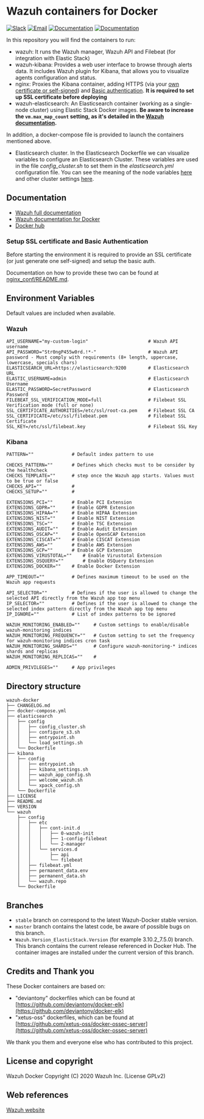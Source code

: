 # Wazuh containers for Docker

[![Slack](https://img.shields.io/badge/slack-join-blue.svg)](https://wazuh.com/community/join-us-on-slack/)
[![Email](https://img.shields.io/badge/email-join-blue.svg)](https://groups.google.com/forum/#!forum/wazuh)
[![Documentation](https://img.shields.io/badge/docs-view-green.svg)](https://documentation.wazuh.com)
[![Documentation](https://img.shields.io/badge/web-view-green.svg)](https://wazuh.com)

In this repository you will find the containers to run:

* wazuh: It runs the Wazuh manager, Wazuh API and Filebeat (for integration with Elastic Stack)
* wazuh-kibana: Provides a web user interface to browse through alerts data. It includes Wazuh plugin for Kibana, that allows you to visualize agents configuration and status.
* nginx: Proxies the Kibana container, adding HTTPS (via your [own certificate or self-signed](nginx_conf/README.md)) and [Basic authentication](https://developer.mozilla.org/en-US/docs/Web/HTTP/Authentication#Basic_authentication_scheme). **It is required to set up SSL certificate before deploying**
* wazuh-elasticsearch: An Elasticsearch container (working as a single-node cluster) using Elastic Stack Docker images. **Be aware to increase the `vm.max_map_count` setting, as it's detailed in the [Wazuh documentation](https://documentation.wazuh.com/current/docker/wazuh-container.html#increase-max-map-count-on-your-host-linux).**

In addition, a docker-compose file is provided to launch the containers mentioned above.

* Elasticsearch cluster. In the Elasticsearch Dockerfile we can visualize variables to configure an Elasticsearch Cluster. These variables are used in the file *config_cluster.sh* to set them in the *elasticsearch.yml* configuration file. You can see the meaning of the node variables [here](https://www.elastic.co/guide/en/elasticsearch/reference/current/modules-node.html) and other cluster settings [here](https://github.com/elastic/elasticsearch/blob/master/distribution/src/config/elasticsearch.yml).

## Documentation

* [Wazuh full documentation](http://documentation.wazuh.com)
* [Wazuh documentation for Docker](https://documentation.wazuh.com/current/docker/index.html)
* [Docker hub](https://hub.docker.com/u/wazuh)


### Setup SSL certificate and Basic Authentication

Before starting the environment it is required to provide an SSL certificate (or just generate one self-signed) and setup the basic auth.

Documentation on how to provide these two can be found at [nginx_conf/README.md](nginx_conf/README.md).


## Environment Variables

Default values are included when available.

### Wazuh
```
API_USERNAME="my-custom-login"                      # Wazuh API username
API_PASSWORD="Str0ngP455w0rd.!*-"                   # Wazuh API password - Must comply with requirements (8+ length, uppercase, lowercase, specials chars)
ELASTICSEARCH_URL=https://elasticsearch:9200        # Elasticsearch URL
ELASTIC_USERNAME=admin                              # Elasticsearch Username
ELASTIC_PASSWORD=SecretPassword                     # Elasticsearch Password
FILEBEAT_SSL_VERIFICATION_MODE=full                 # Filebeat SSL Verification mode (full or none)
SSL_CERTIFICATE_AUTHORITIES=/etc/ssl/root-ca.pem    # Filebeat SSL CA
SSL_CERTIFICATE=/etc/ssl/filebeat.pem               # Filebeat SSL Certificate
SSL_KEY=/etc/ssl/filebeat.key                       # Filebeat SSL Key
```

### Kibana
```
PATTERN=""			    # Default index pattern to use

CHECKS_PATTERN=""		# Defines which checks must to be consider by the healthcheck
CHECKS_TEMPLATE=""		# step once the Wazuh app starts. Values must to be true or false
CHECKS_API=""			#
CHECKS_SETUP=""			#

EXTENSIONS_PCI=""		# Enable PCI Extension
EXTENSIONS_GDPR=""		# Enable GDPR Extension
EXTENSIONS_HIPAA=""     # Enable HIPAA Extension
EXTENSIONS_NIST=""      # Enable NIST Extension
EXTENSIONS_TSC=""       # Enable TSC Extension
EXTENSIONS_AUDIT=""		# Enable Audit Extension
EXTENSIONS_OSCAP=""		# Enable OpenSCAP Extension
EXTENSIONS_CISCAT=""	# Enable CISCAT Extension
EXTENSIONS_AWS=""		# Enable AWS Extension
EXTENSIONS_GCP=""       # Enable GCP Extension
EXTENSIONS_VIRUSTOTAL=""	# Enable Virustotal Extension
EXTENSIONS_OSQUERY=""		# Enable OSQuery Extension
EXTENSIONS_DOCKER=""    # Enable Docker Extension

APP_TIMEOUT=""			# Defines maximum timeout to be used on the Wazuh app requests

API_SELECTOR=""         # Defines if the user is allowed to change the selected API directly from the Wazuh app top menu
IP_SELECTOR=""			# Defines if the user is allowed to change the selected index pattern directly from the Wazuh app top menu
IP_IGNORE=""			# List of index patterns to be ignored

WAZUH_MONITORING_ENABLED=""	    # Custom settings to enable/disable wazuh-monitoring indices
WAZUH_MONITORING_FREQUENCY=""   # Custom setting to set the frequency for wazuh-monitoring indices cron task
WAZUH_MONITORING_SHARDS=""      # Configure wazuh-monitoring-* indices shards and replicas
WAZUH_MONITORING_REPLICAS=""    #

ADMIN_PRIVILEGES=""		# App privileges
```

## Directory structure

    wazuh-docker
    ├── CHANGELOG.md
    ├── docker-compose.yml
    ├── elasticsearch
    │   ├── config
    │   │   ├── config_cluster.sh
    │   │   ├── configure_s3.sh
    │   │   ├── entrypoint.sh
    │   │   └── load_settings.sh
    │   └── Dockerfile
    ├── kibana
    │   ├── config
    │   │   ├── entrypoint.sh
    │   │   ├── kibana_settings.sh
    │   │   ├── wazuh_app_config.sh
    │   │   ├── welcome_wazuh.sh
    │   │   └── xpack_config.sh
    │   └── Dockerfile
    ├── LICENSE
    ├── README.md
    ├── VERSION
    └── wazuh
        ├── config
        │   ├── etc
        │   │   ├── cont-init.d
        │   │   │   ├── 0-wazuh-init
        │   │   │   ├── 1-config-filebeat
        │   │   │   └── 2-manager
        │   │   └── services.d
        │   │       ├── api
        │   │       └── filebeat
        │   ├── filebeat.yml
        │   ├── permanent_data.env
        │   ├── permanent_data.sh
        │   └── wazuh.repo
        └── Dockerfile


## Branches

* `stable` branch on correspond to the latest Wazuh-Docker stable version.
* `master` branch contains the latest code, be aware of possible bugs on this branch.
* `Wazuh.Version_ElasticStack.Version` (for example 3.10.2_7.5.0) branch. This branch contains the current release referenced in Docker Hub. The container images are installed under the current version of this branch.

## Credits and Thank you

These Docker containers are based on:

*  "deviantony" dockerfiles which can be found at [https://github.com/deviantony/docker-elk](https://github.com/deviantony/docker-elk)
*  "xetus-oss" dockerfiles, which can be found at [https://github.com/xetus-oss/docker-ossec-server](https://github.com/xetus-oss/docker-ossec-server)

We thank you them and everyone else who has contributed to this project.

## License and copyright

Wazuh Docker Copyright (C) 2020 Wazuh Inc. (License GPLv2)

## Web references

[Wazuh website](http://wazuh.com)
